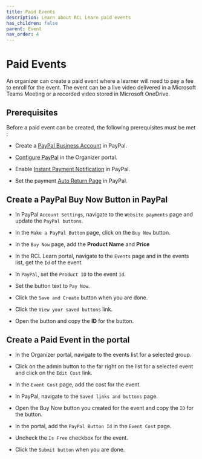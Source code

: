 ```yaml
---
title: Paid Events
description: Learn about RCL Learn paid events
has_children: false
parent: Event
nav_order: 4
---
```



# Paid Events

An organizer can create a paid event where a learner will need to pay a fee to enroll for the event. The event can be a live video delivered in a Microsoft Teams Meeting or a recorded video stored in Microsoft OneDrive.

## Prerequisites

Before a paid event can be created, the following prerequisites must be met :

- Create a [PayPal Business Account](../payment/payment#paypal-account) in PayPal.

- [Configure PayPal](../payment/payment#configure-paypal-in-the-portal) in the Organizer portal.

- Enable [Instant Payment Notification](../payment/payment#setting-up-instant-payment-notification-ipn-in-paypal) in PayPal.

- Set the payment [Auto Return Page](../payment/payment#set-the-auto-return-page-in-paypal) in PayPal.

## Create a PayPal Buy Now Button in PayPal

- In PayPal ``Account Settings``, navigate to the ``Website payments`` page and update the ``PayPal buttons``.

- In the ``Make a PayPal Button`` page, click on the ``Buy Now`` button.

- In the ``Buy Now`` page, add the **Product Name** and **Price**

- In the RCL Learn portal, navigate to the ``Events`` page and in the events list, get the ``Id`` of the event.

- In ``PayPal``, set the ``Product ID`` to the event ``Id``.

- Set the button text to ``Pay Now``.

- Click the ``Save and Create`` button when you are done.

- Click the ``View your saved buttons`` link.

- Open the button and copy the **ID** for the button.

## Create a Paid Event in the portal

- In the Organizer portal, navigate to the events list for a selected group. 

- Click on the admin button to the far right on the list for a selected event and click on the ``Edit Cost`` link.

- In the ``Event Cost`` page, add the cost for the event.

- In PayPal, navigate to the ``Saved links and buttons`` page.

- Open the Buy Now button you created for the event and copy the ``ID`` for the button.

- In the portal, add the ``PayPal Button Id`` in the ``Event Cost`` page.

- Uncheck the ``Is Free`` checkbox for the event.

- Click the ``Submit button`` when you are done.

